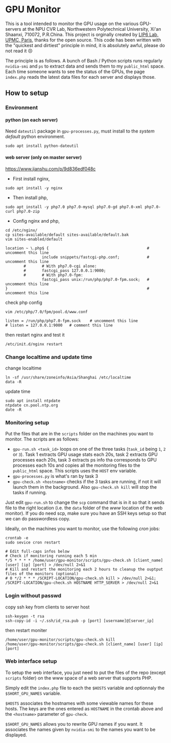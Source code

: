 # GPU Monitor

This is a tool intended to monitor the GPU usage on the various GPU-servers at the NPU CVR Lab, Northwestern Polytechnical University, Xi'an Shaanxi, 710072, P.R.China. This project is orginally created by [LIP6 Lab, UPMC, Paris](https://github.com/ThomasRobertFr/gpu-monitor), thanks for the open source. This code has been written with the "quickest and dirtiest" principle in mind, it is absolutely awful, please do not read it :persevere:

The principle is as follows. A bunch of Bash / Python scripts runs regularly `nvidia-smi` and `ps` to extract data and sends them to my `public_html` space. Each time someone wants to see the status of the GPUs, the page `index.php` reads the latest data files for each server and displays those.

## How to setup

### Environment

#### python (on each server)

Need `dateutil` package in `gpu-processes.py`, must install to the *system default* python environment.

```shell
sudo apt install python-dateutil
```

#### web server (only on master server)

https://www.jianshu.com/p/9d836edf048c

- First install nginx, 
```shell
sudo apt install -y nginx
```

- Then install php,
```shell
sudo apt install -y php7.0 php7.0-mysql php7.0-gd php7.0-xml php7.0-curl php7.0-zip
```

- Config nginx and php, 
``` shell
cd /etc/nginx/
cp sites-available/default sites-available/default.bak
vim sites-enabled/default
```

``` 
location ~ \.php$ {                                           # uncomment this line
                include snippets/fastcgi-php.conf;            # uncomment this line
        #       # With php7.0-cgi alone:
        #       fastcgi_pass 127.0.0.1:9000;
        #       # With php7.0-fpm:
                fastcgi_pass unix:/run/php/php7.0-fpm.sock;   # uncomment this line
}                                                             # uncomment this line
```

check php config
``` shell
vim /etc/php/7.0/fpm/pool.d/www.conf
```

``` shell
listen = /run/php/php7.0-fpm.sock    # uncomment this line
# listen = 127.0.0.1:9000   # comment this line
```


then restart nginx and test it

```shell
/etc/init.d/nginx restart
```

### Change localtime and update time

change localtime

``` shell
ln -sf /usr/share/zoneinfo/Asia/Shanghai /etc/localtime
data -R
```

update time
``` shell
sudo apt install ntpdate
ntpdate cn.pool.ntp.org
date -R
```

### Monitoring setup

Put the files that are in the `scripts` folder on the machines you want to monitor. The scripts are as follows:

* `gpu-run.sh <task_id>` loops on one of the three tasks (`task_id` being `1`, `2` or `3`). Task 1 extracts GPU usage stats each 20s, task 2 extracts GPU processes each 20s, task 3 extracts ps info tha corresponds to GPU processes each 10s and copies all the monitoring files to the `public_html` space. This scripts uses the `HOST` env variable.
* `gpu-processes.py` is what's ran by task 3
* `gpu-check.sh <hostname>` checks if the 3 tasks are running, if not it will launch them in the background. Also `gpu-check.sh kill` will stop the tasks if running.

Just edit `gpu-run.sh` to change the `scp` command that is in it so that it sends file to the right location (i.e. the `data` folder of the _www_ location of the web monitor). If you do need scp, make sure you have an SSH keys setup so that we can do passwordless copy.

Ideally, on the machines you want to monitor, use the following *cron* jobs:

```shell
crontab -e
sudo sevice cron restart
```

```
# Edit full-caps infos below
# Check if monitoring running each 5 min
*/5 * * * * /home/user/gpu-monitor/scripts/gpu-check.sh [client_name] [user] [ip] [port] > /dev/null 2>&1
# Kill and restart the monitoring each 2 hours to cleanup the ouptput files of the monitors (optional)
# 0 */2 * * * /SCRIPT-LOCATION/gpu-check.sh kill > /dev/null 2>&1; /SCRIPT-LOCATION/gpu-check.sh HOSTNAME HTTP_SERVER > /dev/null 2>&1
```

### Login without passwd

copy ssh key from clients to server host
```
ssh-keygen -t rsa
ssh-copy-id -i ~/.ssh/id_rsa.pub -p [port] [username]@[server_ip]
```

then restart moniter
```
/home/user/gpu-monitor/scripts/gpu-check.sh kill
/home/user/gpu-monitor/scripts/gpu-check.sh [client_name] [user] [ip] [port]
```


### Web interface setup

To setup the web interface, you just need to put the files of the repo (except `scripts` folder) on the www space of a web server that supports PHP.

Simply edit the `index.php` file to each the `$HOSTS` variable and optionnaly the `$SHORT_GPU_NAMES` variable.

`$HOSTS` associates the hostnames with some viewable names for these hosts. The keys are the ones entered as `HOSTNAME` in the crontab above and the `<hostname>` parameter of `gpu-check`.

`$SHORT_GPU_NAMES` allows you to rewrite GPU names if you want. It associates the names given by `nvidia-smi` to the names you want to be displayed.
